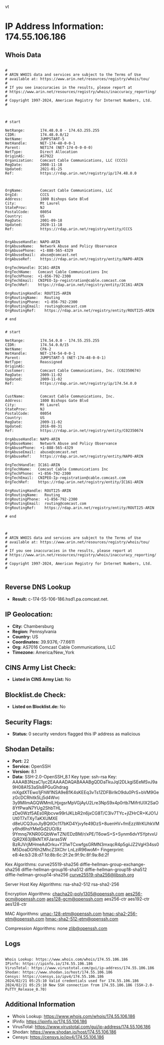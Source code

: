 vt
# IP Address Information: 174.55.106.186

## Whois Data
```

#
# ARIN WHOIS data and services are subject to the Terms of Use
# available at: https://www.arin.net/resources/registry/whois/tou/
#
# If you see inaccuracies in the results, please report at
# https://www.arin.net/resources/registry/whois/inaccuracy_reporting/
#
# Copyright 1997-2024, American Registry for Internet Numbers, Ltd.
#



# start

NetRange:       174.48.0.0 - 174.63.255.255
CIDR:           174.48.0.0/12
NetName:        JUMPSTART-5
NetHandle:      NET-174-48-0-0-1
Parent:         NET174 (NET-174-0-0-0-0)
NetType:        Direct Allocation
OriginAS:       AS7922
Organization:   Comcast Cable Communications, LLC (CCCS)
RegDate:        2008-11-18
Updated:        2021-01-25
Ref:            https://rdap.arin.net/registry/ip/174.48.0.0



OrgName:        Comcast Cable Communications, LLC
OrgId:          CCCS
Address:        1800 Bishops Gate Blvd
City:           Mt Laurel
StateProv:      NJ
PostalCode:     08054
Country:        US
RegDate:        2001-09-18
Updated:        2020-11-18
Ref:            https://rdap.arin.net/registry/entity/CCCS


OrgAbuseHandle: NAPO-ARIN
OrgAbuseName:   Network Abuse and Policy Observance
OrgAbusePhone:  +1-888-565-4329 
OrgAbuseEmail:  abuse@comcast.net
OrgAbuseRef:    https://rdap.arin.net/registry/entity/NAPO-ARIN

OrgTechHandle: IC161-ARIN
OrgTechName:   Comcast Cable Communications Inc
OrgTechPhone:  +1-856-792-2300 
OrgTechEmail:  CNIPEO-Ip-registration@cable.comcast.com
OrgTechRef:    https://rdap.arin.net/registry/entity/IC161-ARIN

OrgRoutingHandle: ROUTI25-ARIN
OrgRoutingName:   Routing
OrgRoutingPhone:  +1-856-792-2300 
OrgRoutingEmail:  routing@comcast.com
OrgRoutingRef:    https://rdap.arin.net/registry/entity/ROUTI25-ARIN

# end


# start

NetRange:       174.54.0.0 - 174.55.255.255
CIDR:           174.54.0.0/15
NetName:        CPA-2
NetHandle:      NET-174-54-0-0-1
Parent:         JUMPSTART-5 (NET-174-48-0-0-1)
NetType:        Reassigned
OriginAS:       
Customer:       Comcast Cable Communications, Inc. (C02350674)
RegDate:        2009-11-02
Updated:        2009-11-02
Ref:            https://rdap.arin.net/registry/ip/174.54.0.0


CustName:       Comcast Cable Communications, Inc.
Address:        1800 Bishops Gate Blvd
City:           Mt Laurel
StateProv:      NJ
PostalCode:     08054
Country:        US
RegDate:        2009-11-02
Updated:        2016-08-31
Ref:            https://rdap.arin.net/registry/entity/C02350674

OrgAbuseHandle: NAPO-ARIN
OrgAbuseName:   Network Abuse and Policy Observance
OrgAbusePhone:  +1-888-565-4329 
OrgAbuseEmail:  abuse@comcast.net
OrgAbuseRef:    https://rdap.arin.net/registry/entity/NAPO-ARIN

OrgTechHandle: IC161-ARIN
OrgTechName:   Comcast Cable Communications Inc
OrgTechPhone:  +1-856-792-2300 
OrgTechEmail:  CNIPEO-Ip-registration@cable.comcast.com
OrgTechRef:    https://rdap.arin.net/registry/entity/IC161-ARIN

OrgRoutingHandle: ROUTI25-ARIN
OrgRoutingName:   Routing
OrgRoutingPhone:  +1-856-792-2300 
OrgRoutingEmail:  routing@comcast.com
OrgRoutingRef:    https://rdap.arin.net/registry/entity/ROUTI25-ARIN

# end



#
# ARIN WHOIS data and services are subject to the Terms of Use
# available at: https://www.arin.net/resources/registry/whois/tou/
#
# If you see inaccuracies in the results, please report at
# https://www.arin.net/resources/registry/whois/inaccuracy_reporting/
#
# Copyright 1997-2024, American Registry for Internet Numbers, Ltd.
#


```
## Reverse DNS Lookup
- **Result:** c-174-55-106-186.hsd1.pa.comcast.net.

## IP Geolocation:
- **City:** Chambersburg
- **Region:** Pennsylvania
- **Country:** US
- **Coordinates:** 39.9376,-77.6611
- **Org:** AS7016 Comcast Cable Communications, LLC
- **Timezone:** America/New_York

## CINS Army List Check:
- **Listed in CINS Army List:** 
No

## Blocklist.de Check:
- **Listed on Blocklist.de:** 
No

## Security Flags:
- **Status:** 0 security vendors flagged this IP address as malicious

## Shodan Details:
- **Port:** 22
- **Service:** OpenSSH
- **Version:** 8.1
- **Data:** SSH-2.0-OpenSSH_8.1
Key type: ssh-rsa
Key: AAAAB3NzaC1yc2EAAAADAQABAAABgQDDaTkuJqI2DLkgiSEeMSvJ9a9H08A1S3aSls8PGuGhdrag
mXgdXTEwo1jFhW1NSA9eB1K4sKEEq3vTs1ZDFBirlkO9du0PrS+bVM9GezGcDCRhitk5Lj5d4Wvc
3y9MlImAGQWMmlLHjxgsrMpVGjAyU2Lre3NpS9x4p0rtb7MifrtUIX2SaO8YfPwaN7YUg2ShbTHL
zDe0Wzf5AEs0Rjbcvw99rIJKLbR2n6jxCG8T/C3Iv7TYc+jlZHrCR+KJO1JUt0T7xTXyTaKXUMXE
d8eUCQ3uoJlyBQtIOc117bKD4Yjvyfe49DzS+8uenHV+fmEzzWrKUhkVMy6hd6hsYMeIGd2UO/8z
9Ymnq7KNR0GQbWwTZN/EDzBM/r/xPE/T6owS+S+Synm6dvY5YptvxUQjR2X63jIBkNTXFJaras5W
BzRJVrjMHmeAdOrku+Y31wTCxwfgsGRMN3mxqcR4p5giiJZ2VgH34ss0M5DoaDGf6h2MhcZ3XChr
LnLziR96woM=
Fingerprint: e8:4e:b3:28:d7:1d:8b:6c:2f:2e:9f:9c:8f:9a:8d:2f

Kex Algorithms:
	curve25519-sha256
	diffie-hellman-group-exchange-sha256
	diffie-hellman-group16-sha512
	diffie-hellman-group18-sha512
	diffie-hellman-group14-sha256
	curve25519-sha256@libssh.org

Server Host Key Algorithms:
	rsa-sha2-512
	rsa-sha2-256

Encryption Algorithms:
	chacha20-poly1305@openssh.com
	aes256-gcm@openssh.com
	aes128-gcm@openssh.com
	aes256-ctr
	aes192-ctr
	aes128-ctr

MAC Algorithms:
	umac-128-etm@openssh.com
	hmac-sha2-256-etm@openssh.com
	hmac-sha2-512-etm@openssh.com

Compression Algorithms:
	none
	zlib@openssh.com


## Logs
```

Whois Lookup: https://www.whois.com/whois/174.55.106.186
IPinfo: https://ipinfo.io/174.55.106.186
VirusTotal: https://www.virustotal.com/gui/ip-address/174.55.106.186
Shodan: https://www.shodan.io/host/174.55.106.186
Censys: https://censys.io/ipv4/174.55.106.186
2024/02/21 05:25:10 Valid credentials used for 174.55.106.186
2024/02/21 05:25:10 New SSH connection from 174.55.106.186 (SSH-2.0-PuTTY_Release_0.70)

```
## Additional Information
- Whois Lookup: https://www.whois.com/whois/174.55.106.186
- IPinfo: https://ipinfo.io/174.55.106.186
- VirusTotal: https://www.virustotal.com/gui/ip-address/174.55.106.186
- Shodan: https://www.shodan.io/host/174.55.106.186
- Censys: https://censys.io/ipv4/174.55.106.186


